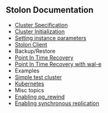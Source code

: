 ## Stolon Documentation

* [Cluster Specification](cluster_spec.md)
* [Cluster Initialization](initialization.md)
* [Setting instance parameters](postgres_parameters.md)
* [Stolon Client](stolonctl.md)
* Backup/Restore
 * [Point In Time Recovery](pitr.md)
  * [Point In Time Recovery with wal-e](pitr_wal-e.md)
* Examples
 * [Simple test cluster](simplecluster.md)
 * [Kubernetes](../examples/kubernetes/README.md)
* Misc topics
 * [Enabling pg_rewind](pg_rewind.md)
 * [Enabling synchronous replication](syncrepl.md)
